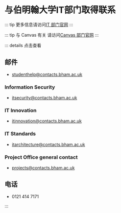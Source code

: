 # 与伯明翰大学IT部门取得联系

::: tip
更多信息请访问[IT 部门官网](https://intranet.birmingham.ac.uk/it/contact/index.aspx)
:::

::: tip 与 Canvas 有关
请访问[Canvas 部门官网](https://www.birmingham.ac.uk/university/hefi/hefi-digital/247-canvas-support.aspx)
:::

::: details 点击查看

## 邮件

- studenthelp@contacts.bham.ac.uk

### Information Security 
- itsecurity@contacts.bham.ac.uk

### IT Innovation 
- itinnovation@contacts.bham.ac.uk 

### IT Standards 
- itarchitecture@contacts.bham.ac.uk 

### Project Office general contact 
- projects@contacts.bham.ac.uk 

## 电话

- 0121 414 7171

:::